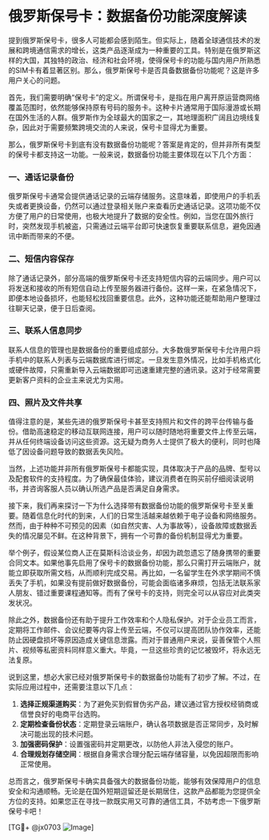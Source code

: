 # 俄罗斯保号卡：数据备份功能深度解读

提到俄罗斯保号卡，很多人可能都会感到陌生。但实际上，随着全球通信技术的发展和跨境通信需求的增长，这类产品逐渐成为一种重要的工具。特别是在俄罗斯这样的大国，其独特的政治、经济和社会环境，使得保号卡的功能与国内用户所熟悉的SIM卡有着显著区别。那么，俄罗斯保号卡是否具备数据备份功能呢？这是许多用户关心的问题。

首先，我们需要明确“保号卡”的定义。所谓保号卡，是指在用户离开原运营商网络覆盖范围时，依然能够保持原有号码的服务卡。这种卡片通常用于国际漫游或长期在国外生活的人群。俄罗斯作为全球最大的国家之一，其地理面积广阔且边境线复杂，因此对于需要频繁跨境交流的人来说，保号卡显得尤为重要。

那么，俄罗斯保号卡到底有没有数据备份功能呢？答案是肯定的，但并非所有类型的保号卡都支持这一功能。一般来说，数据备份功能主要体现在以下几个方面：

### 一、通话记录备份
俄罗斯保号卡通常会提供通话记录的云端存储服务。这意味着，即使用户的手机丢失或者更换设备，仍然可以通过登录相关账户来查看历史通话记录。这项功能不仅方便了用户的日常使用，也极大地提升了数据的安全性。例如，当您在国外旅行时，突然发现手机被盗，只需通过云端平台即可快速恢复重要联系信息，避免因通讯中断而带来的不便。

### 二、短信内容保存
除了通话记录外，部分高端的俄罗斯保号卡还支持短信内容的云端同步。用户可以将发送和接收的所有短信自动上传至服务器进行备份。这样一来，在紧急情况下，即便本地设备损坏，也能轻松找回重要信息。此外，这种功能还能帮助用户整理过往聊天记录，便于日后查阅。

### 三、联系人信息同步
联系人信息的管理也是数据备份的重要组成部分。大多数俄罗斯保号卡允许用户将手机中的联系人列表与云端数据库进行绑定。一旦发生意外情况，比如手机格式化或硬件故障，只需重新导入云端数据即可迅速重建完整的通讯录。这对于经常需要更新客户资料的企业主来说尤为实用。

### 四、照片及文件共享
值得注意的是，某些先进的俄罗斯保号卡甚至支持照片和文件的跨平台传输与备份。借助高速稳定的移动互联网连接，用户可以随时随地将重要文件上传至云端，并从任何终端设备访问这些资源。这无疑为商务人士提供了极大的便利，同时也降低了因设备问题导致的数据丢失风险。

当然，上述功能并非所有俄罗斯保号卡都能实现，具体取决于产品的品牌、型号以及配套软件的支持程度。为了确保最佳体验，建议消费者在购买前仔细阅读说明书，并咨询客服人员以确认所选产品是否满足自身需求。

接下来，我们再来探讨一下为什么选择带有数据备份功能的俄罗斯保号卡至关重要。随着信息化时代的到来，人们的日常生活越来越依赖于电子设备和网络服务。然而，由于种种不可预见的因素（如自然灾害、人为事故等），设备故障或数据丢失的情况屡见不鲜。在这种背景下，拥有一个可靠的备份机制显得尤为重要。

举个例子，假设某位商人正在莫斯科洽谈业务，却因为疏忽遗忘了随身携带的重要合同文本。如果他事先启用了保号卡的数据备份功能，那么只需打开云端账户，就能立即获取所需文档，从而顺利完成交易。再比如，一名留学生在外求学期间不慎丢失了手机，如果没有提前做好数据备份，可能会面临诸多麻烦，包括无法联系家人朋友、错过重要课程通知等。而有了保号卡的支持，则完全可以从容应对此类突发状况。

除此之外，数据备份还有助于提升工作效率和个人隐私保护。对于企业员工而言，定期将工作邮件、会议纪要等内容上传至云端，不仅可以提高团队协作效率，还能防止因硬盘损坏等原因造成关键信息泄露。而对于普通用户来说，妥善保管个人照片、视频等私密资料同样意义重大。毕竟，一旦这些珍贵的记忆被毁坏，将永远无法复原。

说到这里，想必大家已经对俄罗斯保号卡的数据备份功能有了初步了解。不过，在实际应用过程中，还需要注意以下几点：

1. **选择正规渠道购买**：为了避免买到假冒伪劣产品，建议通过官方授权经销商或信誉良好的电商平台选购。
2. **定期检查备份状态**：定期登录云端账户，确认各项数据是否正常同步，及时解决可能出现的技术问题。
3. **加强密码保护**：设置强密码并定期更改，以防他人非法入侵您的账户。
4. **合理规划存储空间**：根据自身需求合理分配云端存储容量，以免因超限而影响正常使用。

总而言之，俄罗斯保号卡确实具备强大的数据备份功能，能够有效保障用户的信息安全和沟通顺畅。无论是在国外短期逗留还是长期居住，这款产品都能为您提供全方位的支持。如果您正在寻找一款既实用又可靠的通信工具，不妨考虑一下俄罗斯保号卡吧！

[TG💪+ @jx0703 ![Image](https://github.com/user-attachments/assets/dbca1d08-cadb-493c-b0ec-ad6f7a83f270)]